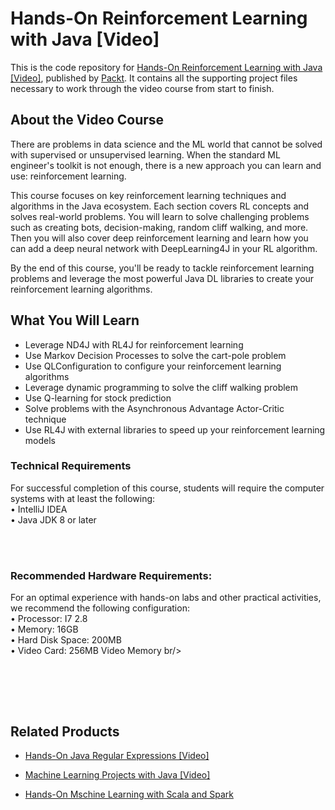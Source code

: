 # Hands-On Reinforcement Learning with Java [Video]
This is the code repository for [Hands-On Reinforcement Learning with Java [Video]](https://www.packtpub.com/data/hands-on-reinforcement-learning-with-java-video), published by [Packt](https://www.packtpub.com/?utm_source=github). It contains all the supporting project files necessary to work through the video course from start to finish.
## About the Video Course
There are problems in data science and the ML world that cannot be solved with supervised or unsupervised learning. When the standard ML engineer's toolkit is not enough, there is a new approach you can learn and use: reinforcement learning.

This course focuses on key reinforcement learning techniques and algorithms in the Java ecosystem. Each section covers RL concepts and solves real-world problems. You will learn to solve challenging problems such as creating bots, decision-making, random cliff walking, and more. Then you will also cover deep reinforcement learning and learn how you can add a deep neural network with DeepLearning4J in your RL algorithm.

By the end of this course, you'll be ready to tackle reinforcement learning problems and leverage the most powerful Java DL libraries to create your reinforcement learning algorithms.
<H2>What You Will Learn</H2>
<DIV class=book-info-will-learn-text>
<UL>
<LI>Leverage ND4J with RL4J for reinforcement learning
<LI>Use Markov Decision Processes to solve the cart-pole problem
<LI>Use QLConfiguration to configure your reinforcement learning algorithms
<LI>Leverage dynamic programming to solve the cliff walking problem
<LI>Use Q-learning for stock prediction
<LI>Solve problems with the Asynchronous Advantage Actor-Critic technique
<LI>Use RL4J with external libraries to speed up your reinforcement learning models
  </LI></UL></DIV>

### Technical Requirements
For successful completion of this course, students will require the computer systems with at least the following:<br/>
•	IntelliJ IDEA<br/>
•	Java JDK 8 or later<br/>


<br/><br/>
### Recommended Hardware Requirements:<br/>
For an optimal experience with hands-on labs and other practical activities, we recommend the following configuration:
<br/>
	•	Processor: I7 2.8<br/>
	•	Memory: 16GB<br/>
	•	Hard Disk Space: 200MB<br/>
	•	Video Card: 256MB Video Memory
br/>

<br/>

<br/><br/>

## Related Products
* [Hands-On Java Regular Expressions [Video]](https://www.packtpub.com/application-development/hands-java-regular-expressions-video)

* [Machine Learning Projects with Java [Video]](https://www.packtpub.com/big-data-and-business-intelligence/machine-learning-projects-java-video)

* [Hands-On Mschine Learning with Scala and Spark](https://www.packtpub.com/big-data-and-business-intelligence/hands-machine-learning-scala-and-spark-video)

